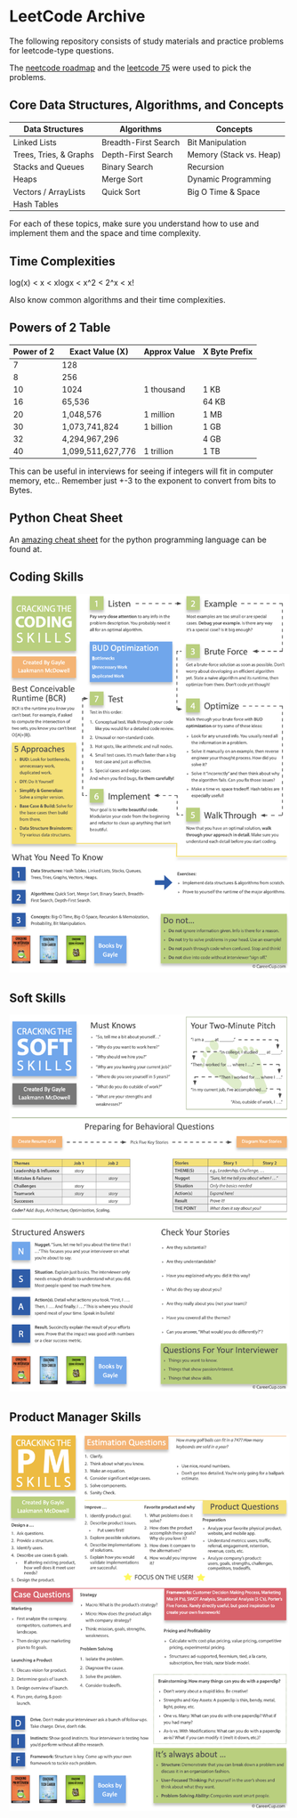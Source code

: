 # LeetCode Archive

The following repository consists of study materials and practice problems for leetcode-type questions.

The [neetcode roadmap](https://neetcode.io/roadmap) and the [leetcode 75](https://leetcode.com/studyplan/leetcode-75/) were used to pick the problems.

## Core Data Structures, Algorithms, and Concepts

| Data Structures        | Algorithms           | Concepts                |
|------------------------|----------------------|-------------------------|
| Linked Lists           | Breadth-First Search | Bit Manipulation        |
| Trees, Tries, & Graphs | Depth-First Search   | Memory (Stack vs. Heap) |
| Stacks and Queues      | Binary Search        | Recursion               |
| Heaps                  | Merge Sort           | Dynamic Programming     |
| Vectors / ArrayLists   | Quick Sort           | Big O Time & Space      |
| Hash Tables            |                      |                         |

For each of these topics, make sure you understand how to use and implement them and the space and time complexity.

## Time Complexities

log(x) < x < xlogx < x^2 < 2^x < x!

Also know common algorithms and their time complexities.

## Powers of 2 Table

| Power of 2 | Exact Value (X)   | Approx Value | X Byte Prefix |
|------------|-------------------|--------------|---------------|
| 7          | 128               |              |               |
| 8          | 256               |              |               |
| 10         | 1024              | 1 thousand   | 1 KB          |
| 16         | 65,536            |              | 64 KB         |
| 20         | 1,048,576         | 1 million    | 1 MB          |
| 30         | 1,073,741,824     | 1 billion    | 1 GB          |
| 32         | 4,294,967,296     |              | 4 GB          |
| 40         | 1,099,511,627,776 | 1 trillion   | 1 TB          |

This can be useful in interviews for seeing if integers will fit in computer memory, etc.. Remember just +-3 to the exponent to convert from bits to Bytes.

## Python Cheat Sheet

An [amazing cheat sheet](https://github.com/peterlamar/python-cp-cheatsheet) for the python programming language can be found at.

## Coding Skills

[![Preview](media/coding-skills-preview.png)](media/coding-skills.pdf)

## Soft Skills

[![Preview](media/soft-skills-preview.png)](media/soft-skills.pdf)

## Product Manager Skills

[![Preview](media/product-manager-skills-preview.png)](media/project-manager-skills.pdf)